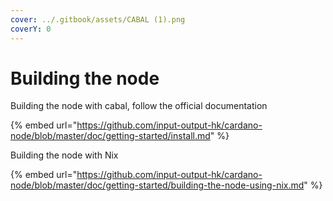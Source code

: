 ```yaml
---
cover: ../.gitbook/assets/CABAL (1).png
coverY: 0
---
```


# Building the node

Building the node with cabal, follow the official documentation

{% embed url="https://github.com/input-output-hk/cardano-node/blob/master/doc/getting-started/install.md" %}



Building the node with Nix

{% embed url="https://github.com/input-output-hk/cardano-node/blob/master/doc/getting-started/building-the-node-using-nix.md" %}
